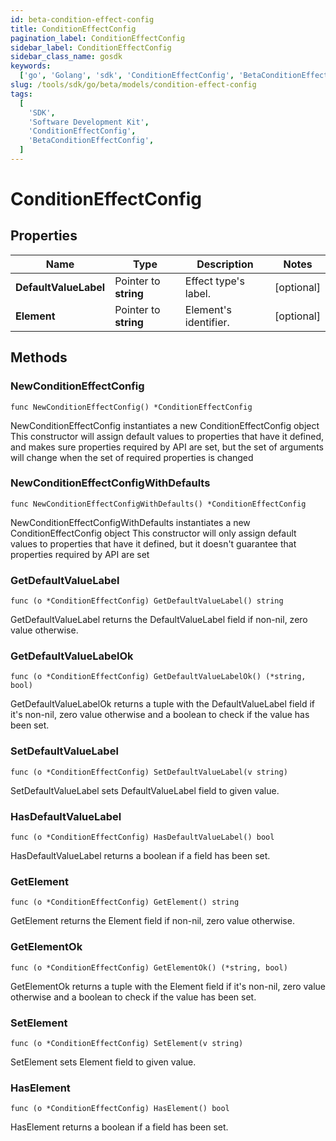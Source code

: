 ```yaml
---
id: beta-condition-effect-config
title: ConditionEffectConfig
pagination_label: ConditionEffectConfig
sidebar_label: ConditionEffectConfig
sidebar_class_name: gosdk
keywords:
  ['go', 'Golang', 'sdk', 'ConditionEffectConfig', 'BetaConditionEffectConfig']
slug: /tools/sdk/go/beta/models/condition-effect-config
tags:
  [
    'SDK',
    'Software Development Kit',
    'ConditionEffectConfig',
    'BetaConditionEffectConfig',
  ]
---
```


# ConditionEffectConfig

## Properties

| Name | Type | Description | Notes |
| --- | --- | --- | --- |
| **DefaultValueLabel** | Pointer to **string** | Effect type's label. | [optional] |
| **Element** | Pointer to **string** | Element's identifier. | [optional] |

## Methods

### NewConditionEffectConfig

`func NewConditionEffectConfig() *ConditionEffectConfig`

NewConditionEffectConfig instantiates a new ConditionEffectConfig object This constructor will assign default values to properties that have it defined, and makes sure properties required by API are set, but the set of arguments will change when the set of required properties is changed

### NewConditionEffectConfigWithDefaults

`func NewConditionEffectConfigWithDefaults() *ConditionEffectConfig`

NewConditionEffectConfigWithDefaults instantiates a new ConditionEffectConfig object This constructor will only assign default values to properties that have it defined, but it doesn't guarantee that properties required by API are set

### GetDefaultValueLabel

`func (o *ConditionEffectConfig) GetDefaultValueLabel() string`

GetDefaultValueLabel returns the DefaultValueLabel field if non-nil, zero value otherwise.

### GetDefaultValueLabelOk

`func (o *ConditionEffectConfig) GetDefaultValueLabelOk() (*string, bool)`

GetDefaultValueLabelOk returns a tuple with the DefaultValueLabel field if it's non-nil, zero value otherwise and a boolean to check if the value has been set.

### SetDefaultValueLabel

`func (o *ConditionEffectConfig) SetDefaultValueLabel(v string)`

SetDefaultValueLabel sets DefaultValueLabel field to given value.

### HasDefaultValueLabel

`func (o *ConditionEffectConfig) HasDefaultValueLabel() bool`

HasDefaultValueLabel returns a boolean if a field has been set.

### GetElement

`func (o *ConditionEffectConfig) GetElement() string`

GetElement returns the Element field if non-nil, zero value otherwise.

### GetElementOk

`func (o *ConditionEffectConfig) GetElementOk() (*string, bool)`

GetElementOk returns a tuple with the Element field if it's non-nil, zero value otherwise and a boolean to check if the value has been set.

### SetElement

`func (o *ConditionEffectConfig) SetElement(v string)`

SetElement sets Element field to given value.

### HasElement

`func (o *ConditionEffectConfig) HasElement() bool`

HasElement returns a boolean if a field has been set.
